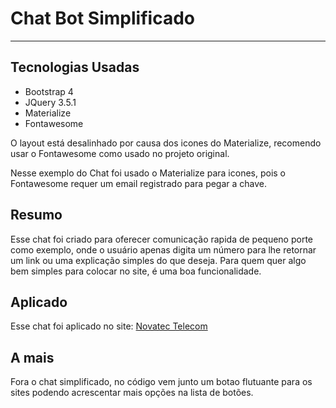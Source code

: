<h1>Chat Bot Simplificado</h1>
<hr>

<h2>Tecnologias Usadas</h2>
<ul>
  <li>Bootstrap 4</li>
  <li>JQuery 3.5.1</li>
  <li>Materialize</li>
  <li>Fontawesome</li>
</ul>

<p>O layout está desalinhado por causa dos icones do Materialize, recomendo usar o Fontawesome como usado no projeto original.</p>
<p>Nesse exemplo do Chat foi usado o Materialize para icones, pois o Fontawesome requer um email registrado para pegar a chave.</p>

<h2>Resumo</h2>

<p>Esse chat foi criado para oferecer comunicação rapida de pequeno porte como exemplo, onde o usuário apenas digita um número para lhe retornar um link ou uma explicação simples do que deseja. Para quem quer algo bem simples para colocar no site, é uma boa funcionalidade.</p>

<h2>Aplicado</h2>
<p>Esse chat foi aplicado no site: <a href="https://novatectelecom.net.br/">Novatec Telecom</a></p>

<h2>A mais</h2>
<p>Fora o chat simplificado, no código vem junto um botao flutuante para os sites podendo acrescentar mais opções na lista de botões.</p>
